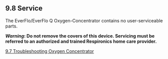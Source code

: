 ## 9.8 Service

The EverFlo/EverFlo Q Oxygen-Concentrator contains no user-serviceable parts.

**_Warning_: Do not remove the covers of this device. Servicing must be referred to an authorized and trained Respironics home care provider.**


<div class="center">
<div class="btn-group">
  <a href=":pages_path:/manuals/oxygen-concentrator/9-07-troubleshooting.md" class="btn btn-default">
    <span class="glyphicon glyphicon-chevron-left"></span>
    9.7 Troubleshooting
  </a>

  <a href=":pages_path:/manuals/oxygen-concentrator" class="btn btn-default">
    <span class="glyphicon glyphicon-chevron-up"></span>
    Oxygen Concentrator
  </a>
</div>
</div>
